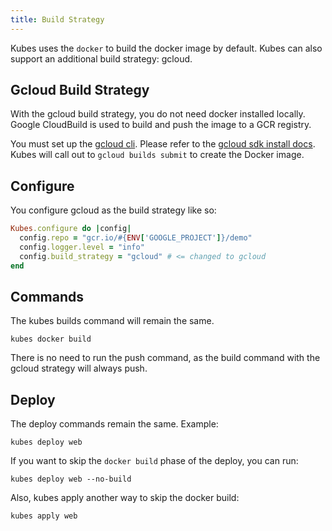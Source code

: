 ```yaml
---
title: Build Strategy
---
```


Kubes uses the `docker` to build the docker image by default. Kubes can also support an additional build strategy: gcloud.

## Gcloud Build Strategy

With the gcloud build strategy, you do not need docker installed locally. Google CloudBuild is used to build and push the image to a GCR registry.

You must set up the [gcloud cli](https://cloud.google.com/sdk/gcloud/reference/builds/submit).  Please refer to the [gcloud sdk install docs](https://cloud.google.com/sdk/install). Kubes will call out to `gcloud builds submit` to create the Docker image.

## Configure

You configure gcloud as the build strategy like so:

```ruby
Kubes.configure do |config|
  config.repo = "gcr.io/#{ENV['GOOGLE_PROJECT']}/demo"
  config.logger.level = "info"
  config.build_strategy = "gcloud" # <= changed to gcloud
end
```

## Commands

The kubes builds command will remain the same.

    kubes docker build

There is no need to run the push command, as the build command with the gcloud strategy will always push.

## Deploy

The deploy commands remain the same. Example:

    kubes deploy web

If you want to skip the `docker build` phase of the deploy, you can run:

    kubes deploy web --no-build

Also, kubes apply another way to skip the docker build:

    kubes apply web

